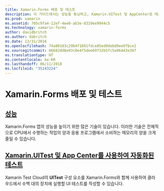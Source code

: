 ```yaml
---
title: Xamarin.Forms 배포 및 테스트
description: 이 가이드에서는 성능을 튜닝하고, Xamarin.UITest 및 AppCenter로 테스트를 자동화하여 Xamarin.Forms 응용 프로그램을 안정화하는 방법을 검사합니다.
ms.prod: xamarin
ms.assetid: 705c9fa4-12ef-4ee0-ab3e-8319ee9944c5
ms.technology: xamarin-forms
author: davidbritch
ms.author: dabritch
ms.date: 12/31/2016
ms.openlocfilehash: 74a80183c29b4f1681fdce85ed9debd9ee9fbce2
ms.sourcegitcommit: 66682dd8e93c0e4f5dee69f32b5fc5a96443e307
ms.translationtype: HT
ms.contentlocale: ko-KR
ms.lasthandoff: 06/11/2018
ms.locfileid: "35243224"
---
```

# <a name="xamarinforms-deployment-and-testing"></a>Xamarin.Forms 배포 및 테스트

## <a name="performanceperformancemd"></a>[성능](performance.md)

Xamarin.Forms 앱의 성능을 높이기 위한 많은 기술이 있습니다. 이러한 기술은 전체적으로 CPU에서 수행하는 작업의 양과 응용 프로그램에서 소비하는 메모리의 양을 크게 줄일 수 있습니다.

## <a name="automated-testing-with-xamarinuitest-and-app-centeruitest-and-test-cloudmd"></a>[Xamarin.UITest 및 App Center를 사용하여 자동화된 테스트](uitest-and-test-cloud.md)

Xamarin Test Cloud의 **UITest** 구성 요소를 Xamarin.Forms와 함께 사용하여 클라우드에서 수백 대의 장치에 실행할 UI 테스트를 작성할 수 있습니다.
